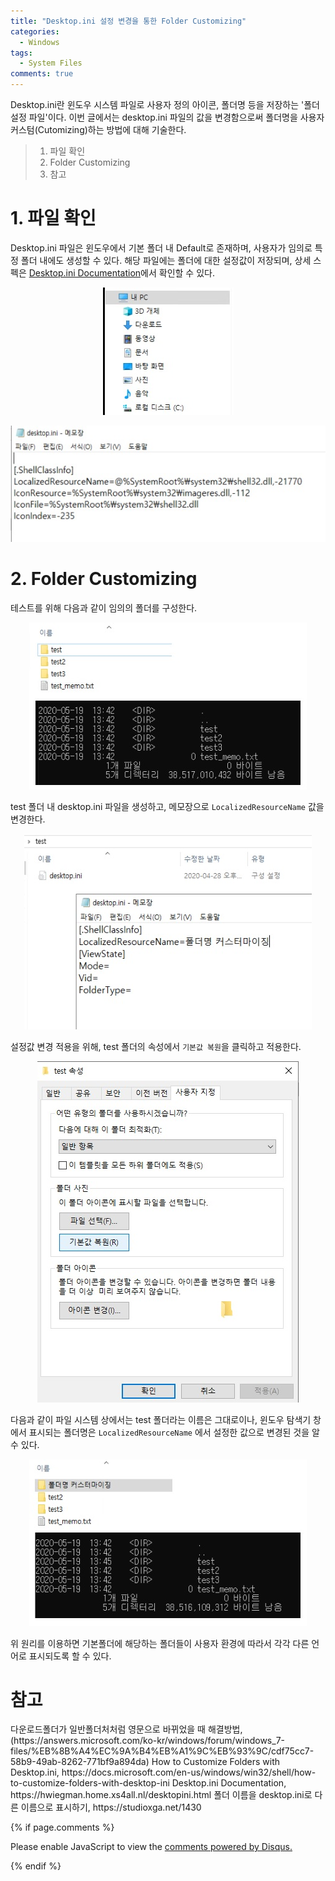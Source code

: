 ```yaml
---
title: "Desktop.ini 설정 변경을 통한 Folder Customizing"
categories:
  - Windows
tags:
  - System Files
comments: true
---
```


Desktop.ini란 윈도우 시스템 파일로 사용자 정의 아이콘, 폴더명 등을 저장하는 '폴더 설정 파일'이다.
이번 글에서는 desktop.ini 파일의 값을 변경함으로써 폴더명을 사용자 커스텀(Cutomizing)하는 방법에 대해 기술한다.

> 1. 파일 확인
> 2. Folder Customizing
> 3. 참고


# 1. 파일 확인

Desktop.ini 파일은 윈도우에서 기본 폴더 내 Default로 존재하며, 사용자가 임의로 특정 폴더 내에도 생성할 수 있다.
해당 파일에는 폴더에 대한 설정값이 저장되며, 상세 스펙은 [Desktop.ini Documentation](https://hwiegman.home.xs4all.nl/desktopini.html)에서 확인할 수 있다.

<center><p><img src="/assets/desktop.ini/1. 기본폴더.jpg"></p></center>

<center><p><img src="/assets/desktop.ini/2. 파일내용.jpg"></p></center>


# 2. Folder Customizing

테스트를 위해 다음과 같이 임의의 폴더를 구성한다.

<center><p><img src="/assets/desktop.ini/3. 변경전.jpg"></p></center>

test 폴더 내 desktop.ini 파일을 생성하고, 메모장으로 `LocalizedResourceName` 값을 변경한다.

<center><p><img src="/assets/desktop.ini/4. 커스터마이징.jpg"></p></center>

설정값 변경 적용을 위해, test 폴더의 속성에서 `기본값 복원`을 클릭하고 적용한다.

<center><p><img src="/assets/desktop.ini/5. 적용.jpg"></p></center>

다음과 같이 파일 시스템 상에서는 test 폴더라는 이름은 그대로이나, 
윈도우 탐색기 창에서 표시되는 폴더명은 `LocalizedResourceName` 에서 설정한 값으로 변경된 것을 알 수 있다.

<center><p><img src="/assets/desktop.ini/6. 변경후.jpg"></p></center>

위 원리를 이용하면 기본폴더에 해당하는 폴더들이 사용자 환경에 따라서 각각 다른 언어로 표시되도록 할 수 있다.


# 참고

<p>
다운로드폴더가 일반폴더처처럼 영문으로 바뀌었을 때 해결방법, (https://answers.microsoft.com/ko-kr/windows/forum/windows_7-files/%EB%8B%A4%EC%9A%B4%EB%A1%9C%EB%93%9C/cdf75cc7-58b9-49ab-8262-771bf9a894da)
How to Customize Folders with Desktop.ini, https://docs.microsoft.com/en-us/windows/win32/shell/how-to-customize-folders-with-desktop-ini
Desktop.ini Documentation, https://hwiegman.home.xs4all.nl/desktopini.html
폴더 이름을 desktop.ini로 다른 이름으로 표시하기, https://studioxga.net/1430
</p>

{% if page.comments %}

<div id="disqus_thread"></div>
<script>

/**
*  RECOMMENDED CONFIGURATION VARIABLES: EDIT AND UNCOMMENT THE SECTION BELOW TO INSERT DYNAMIC VALUES FROM YOUR PLATFORM OR CMS.
*  LEARN WHY DEFINING THESE VARIABLES IS IMPORTANT: https://disqus.com/admin/universalcode/#configuration-variables*/
/*
var disqus_config = function () {
this.page.url = PAGE_URL;  // Replace PAGE_URL with your page's canonical URL variable
this.page.identifier = PAGE_IDENTIFIER; // Replace PAGE_IDENTIFIER with your page's unique identifier variable
};
*/
(function() { // DON'T EDIT BELOW THIS LINE
var d = document, s = d.createElement('script');
s.src = 'https://https-c0msherl0ck-github-io.disqus.com/embed.js';
s.setAttribute('data-timestamp', +new Date());
(d.head || d.body).appendChild(s);
})();
</script>
<noscript>Please enable JavaScript to view the <a href="https://disqus.com/?ref_noscript">comments powered by Disqus.</a></noscript>
                            
{% endif %}
